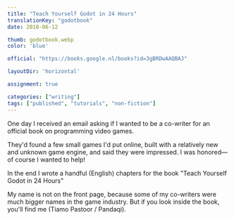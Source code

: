 ```yaml
---
title: "Teach Yourself Godot in 24 Hours"
translationKey: "godotbook"
date: 2018-06-12

thumb: godotbook.webp
color: 'blue'

official: "https://books.google.nl/books?id=3gBRDwAAQBAJ"

layoutDir: 'horizontal'

assignment: true

categories: ["writing"]
tags: ["published", "tutorials", "non-fiction"]
---
```


One day I received an email asking if I wanted to be a co-writer for an official book on programming video games.

They'd found a few small games I'd put online, built with a relatively new and unknown game engine, and said they were impressed. I was honored&mdash;of course I wanted to help!

In the end I wrote a handful (English) chapters for the book "Teach Yourself Godot in 24 Hours"

My name is not on the front page, because some of my co-writers were much bigger names in the game industry. But if you look inside the book, you'll find me (Tiamo Pastoor / Pandaqi).

